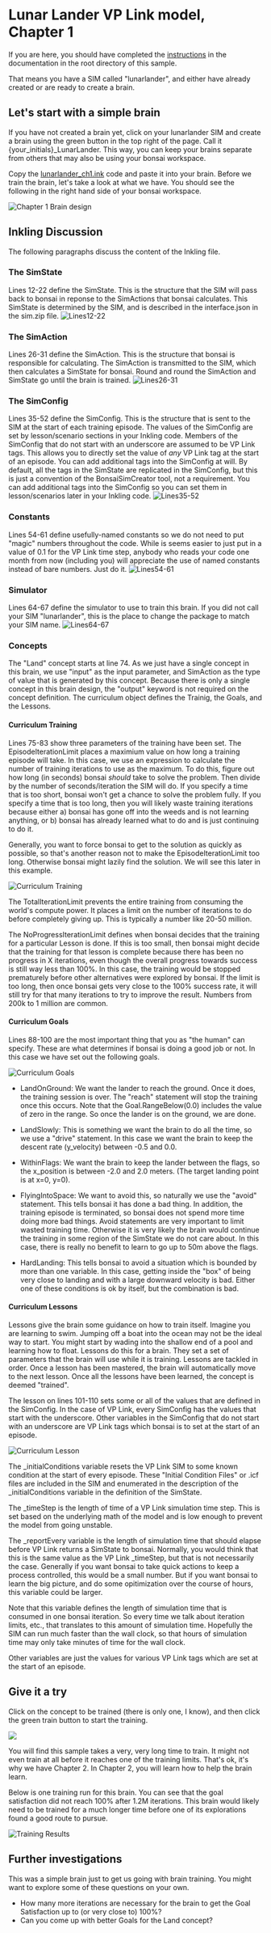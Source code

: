 # Lunar Lander VP Link model, Chapter 1

If you are here, you should have completed the [instructions](../README.md) in the documentation
in the root directory of this sample.

That means you have a SIM called "lunarlander", and either have already created 
or are ready to create a brain.

## Let's start with a simple brain

If you have not created a brain yet, click on your lunarlander SIM and create a brain
using the green button in the top right of the page.
Call it {your_initials}\_LunarLander.  This way, you can keep your brains separate from others
that may also be using your bonsai workspace.

Copy the [lunarlander_ch1.ink](lunarlander_ch1.ink) code and paste it into your brain.
Before we train the brain, let's take a look at what we have.  You should see the following 
in the right hand side of your bonsai workspace.

![Chapter 1 Brain design](BrainDesign_ch1.png)

## Inkling Discussion

The following paragraphs discuss the content of the Inkling file.

### The SimState
Lines 12-22 define the SimState. This is the structure that the SIM will pass back
to bonsai in reponse to the SimActions that bonsai calculates.  This SimState is
determined by the SIM, and is described in the interface.json in the sim.zip file.
![Lines12-22](Ch1_Lines12-22.png)

### The SimAction
Lines 26-31 define the SimAction. This is the structure that bonsai is responsible
for calculating.  The SimAction is transmitted to the SIM, which then calculates a
SimState for bonsai.  Round and round the SimAction and SimState go until the 
brain is trained.
![Lines26-31](Ch1_Lines26-31.png)

### The SimConfig
Lines 35-52 define the SimConfig. This is the structure that is sent to the SIM
at the start of each training episode.  The values of the SimConfig are set by
lesson/scenario sections in your Inkling code.  Members of the SimConfig that
do not start with an underscore are assumed to be VP Link tags.  This allows
you to directly set the value of _any_ VP Link tag at the start of an episode.
You can add additional tags into the SimConfig at will.  By default, all 
the tags in the SimState are replicated in the SimConfig, but this is just a
convention of the BonsaiSimCreator tool, not a requirement.  You can add additional
tags into the SimConfig so you can set them in lesson/scenarios later in your
Inkling code.
![Lines35-52](Ch1_Lines35-52.png)

### Constants
Lines 54-61 define usefully-named constants so we do not need to put "magic" numbers
throughout the code.  While is seems easier to just put in a value of 0.1 for the
VP Link time step, anybody who reads your code one month from now (including you)
will appreciate the use of named constants instead of bare numbers.  Just do it.
![Lines54-61](Ch1_Lines54-61.png)

### Simulator
Lines 64-67 define the simulator to use to train this brain.  If you did not call
your SIM "lunarlander", this is the place to change the package to match your SIM
name.
![Lines64-67](Ch1_Lines64-67.png)

### Concepts
The "Land" concept starts at line 74.  As we just have a single concept in this
brain, we use "input" as the input parameter, and SimAction as the type of value
that is generated by this concept.   Because there is only a single concept in this
brain design, the "output" keyword is not required on the concept definition.
 The curriculum object 
defines the Trainig, the Goals, and the Lessons.

#### Curriculum Training
Lines 75-83 show three parameters of the training have been set.  The EpisodeIterationLimit places a maximium
value on how long a training episode will take.  In this case, we use an expression to 
calculate the number of training iterations to use as the maximum.  To do this, figure out how long 
(in seconds) bonsai _should_ take to solve the problem. Then divide by the number of seconds/iteration
the SIM will do.  If you specify a time that is too short, bonsai won't get a chance to 
solve the problem fully.  If you specify a time that is too long, then you will likely waste 
training iterations because either 
  a) bonsai has gone off into the weeds and is not learning anything, or 
  b) bonsai has already learned what to do and is just continuing to do it.

Generally, you want to force bonsai to get to the solution as quickly as possible, so that's 
another reason not to make the EpisodeIterationLimit too long.  Otherwise bonsai might lazily
find the solution.  We will see this later in this example.

![Curriculum Training](Ch1_CurriculumTraining.png)

The TotalIterationLimit prevents the entire training from consuming the world's compute 
power.  It places a limit on the number of iterations to do before completely giving up.
This is typically a number like 20-50 million.

The NoProgressIterationLimit defines when bonsai decides that the training for a
particular Lesson is done.  If this is too small, then bonsai might decide that the
training for that lesson is complete because there has been no progress in X iterations,
even though the overall progress towards success is still way less than 100%. In this 
case, the training would be stopped prematurely before other alternatives were explored
by bonsai.  If the limit is too long, then once bonsai gets very close to the 100% success
rate, it will still try for that many iterations to try to improve the result.  Numbers
from 200k to 1 million are common.

#### Curriculum Goals
Lines 88-100 are the most important thing that you as "the human" can specify.
These are what determines if bonsai is doing a good job or not.  In this case we have
set out the following goals.

![Curriculum Goals](Ch1_CurriculumGoals.png)

* LandOnGround:  We want the lander to reach the ground.  Once it does, the training
session is over.  The "reach" statement will stop the training once this occurs. Note
that the Goal.RangeBelow(0.0) includes the value of zero in the range.  So once the
lander is on the ground, we are done.

* LandSlowly:  This is something we want the brain to do all the time, so we use a 
"drive" statement. In this case we want the brain to keep the descent rate (y_velocity)
between -0.5 and 0.0.

* WithinFlags:  We want the brain to keep the lander between the flags, so the x_position
is between -2.0 and 2.0 meters.  (The target landing point is at x=0, y=0).

* FlyingIntoSpace:  We want to avoid this, so naturally we use the "avoid" statement.
This tells bonsai it has done a bad thing.  In addition, the training episode is terminated,
so bonsai does not spend more time doing more bad things.  Avoid statements are 
very important to limit wasted training time.  Otherwise it is very likely the brain
would continue the training in some region of the SimState we do not care about.   In this
case, there is really no benefit to learn to go up to 50m above the flags.  

* HardLanding: This tells bonsai to avoid a situation which is bounded by more than one
variable.  In this case, getting inside the "box" of being very close to landing and 
with a large downward velocity is bad.  Either one of these conditions is ok by itself,
but the combination is bad.


#### Curriculum Lessons
Lessons give the brain some guidance on how to train itself.  Imagine you are learning 
to swim.  Jumping off a boat into the ocean may not be the ideal way to start.  You 
might start by wading into the shallow end of a pool and learning how to float.  Lessons
do this for a brain.  They set a set of parameters that the brain will use while it is 
training.  Lessons are tackled in order.  Once a lesson has been mastered, the brain 
will automatically move to the next lesson.  Once all the lessons have been learned,
the concept is deemed "trained".

The lesson on lines 101-110 sets some or all of the values that are defined in the SimConfig.  In the case
of VP Link, every SimConfig has the values that start with the underscore.  Other variables
in the SimConfig that do not start with an underscore are VP Link tags which bonsai
is to set at the start of an episode.

![Curriculum Lesson](Ch1_CurriculumLesson.png)

The \_initialConditions variable resets the VP Link SIM to some known condition at the start
of every episode.  These "Initial Condition Files" or .icf files are included in the SIM
and enumerated in the description of the \_initialConditions variable in the definition of the
SimState.

The \_timeStep is the length of time of a VP Link simulation time step.  This is set based
on the underlying math of the model and is low enough to prevent the model from going unstable.

The \_reportEvery variable is the length of simulation time that should elapse before VP Link
returns a SimState to bonsai.  Normally, you would think that this is the same value as the
VP Link \_timeStep, but that is not necessarily the case.  Generally if you want bonsai to 
take quick actions to keep a process controlled, this would be a small number.  But if you
want bonsai to learn the big picture, and do some opitimization over the course of hours, 
this variable could be larger.

Note that this variable defines the length of simulation time that is consumed in one bonsai 
iteration.  So every time we talk about iteration limits, etc., that translates to this
amount of simulation time.  Hopefully the SIM can run much faster than the wall clock, so
that hours of simulation time may only take minutes of time for the wall clock.

Other variables are just the values for various VP Link tags which are set at the start of an
episode.

## Give it a try

Click on the concept to be trained (there is only one, I know), and then click the green train button to start the training.

![](ClickLandToTrain.png)

You will find this sample takes a very, very long time to train. It might not even train
at all before it reaches one of the training limits.  That's ok, it's why we have Chapter 2.
In Chapter 2, you will learn how to help the brain learn.

Below is one training run for this brain.  You can see that the goal satisfaction did not
reach 100% after 1.2M iterations.  This brain would likely need to be trained for a much longer
time before one of its explorations found a good route to pursue.

![Training Results](Ch1_TrainingResults.png)

## Further investigations

This was a simple brain just to get us going with brain training.  You might want to 
explore some of these questions on your own.

* How many more iterations are necessary for the brain to get the Goal Satisfaction up to
(or very close to) 100%?
* Can you come up with better Goals for the Land concept?
